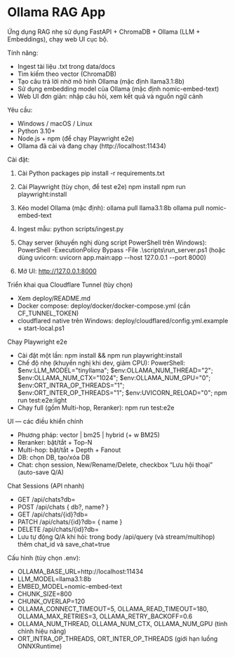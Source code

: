 # Ollama RAG App

Ứng dụng RAG nhẹ sử dụng FastAPI + ChromaDB + Ollama (LLM + Embeddings), chạy web UI cục bộ.

Tính năng:
- Ingest tài liệu .txt trong data/docs
- Tìm kiếm theo vector (ChromaDB)
- Tạo câu trả lời nhờ mô hình Ollama (mặc định llama3.1:8b)
- Sử dụng embedding model của Ollama (mặc định nomic-embed-text)
- Web UI đơn giản: nhập câu hỏi, xem kết quả và nguồn ngữ cảnh

Yêu cầu:
- Windows / macOS / Linux
- Python 3.10+
- Node.js + npm (để chạy Playwright e2e)
- Ollama đã cài và đang chạy (http://localhost:11434)

Cài đặt:
1) Cài Python packages
   pip install -r requirements.txt

2) Cài Playwright (tùy chọn, để test e2e)
   npm install
   npm run playwright:install

3) Kéo model Ollama (mặc định):
   ollama pull llama3.1:8b
   ollama pull nomic-embed-text

4) Ingest mẫu:
   python scripts/ingest.py

5) Chạy server (khuyến nghị dùng script PowerShell trên Windows):
   PowerShell -ExecutionPolicy Bypass -File .\scripts\run_server.ps1
   (hoặc dùng uvicorn: uvicorn app.main:app --host 127.0.0.1 --port 8000)

6) Mở UI:
   http://127.0.0.1:8000

Triển khai qua Cloudflare Tunnel (tùy chọn)
- Xem deploy/README.md
- Docker compose: deploy/docker/docker-compose.yml (cần CF_TUNNEL_TOKEN)
- cloudflared native trên Windows: deploy/cloudflared/config.yml.example + start-local.ps1

Chạy Playwright e2e
- Cài đặt một lần: npm install && npm run playwright:install
- Chế độ nhẹ (khuyến nghị khi dev, giảm CPU):
  PowerShell:
    $env:LLM_MODEL="tinyllama"; $env:OLLAMA_NUM_THREAD="2"; $env:OLLAMA_NUM_CTX="1024"; $env:OLLAMA_NUM_GPU="0"; $env:ORT_INTRA_OP_THREADS="1"; $env:ORT_INTER_OP_THREADS="1"; $env:UVICORN_RELOAD="0";
    npm run test:e2e:light
- Chạy full (gồm Multi-hop, Reranker):
    npm run test:e2e

UI — các điều khiển chính
- Phương pháp: vector | bm25 | hybrid (+ w BM25)
- Reranker: bật/tắt + Top-N
- Multi-hop: bật/tắt + Depth + Fanout
- DB: chọn DB, tạo/xóa DB
- Chat: chọn session, New/Rename/Delete, checkbox “Lưu hội thoại” (auto-save Q/A)

Chat Sessions (API nhanh)
- GET /api/chats?db=<DB>
- POST /api/chats { db?, name? }
- GET /api/chats/{id}?db=<DB>
- PATCH /api/chats/{id}?db=<DB> { name }
- DELETE /api/chats/{id}?db=<DB>
- Lưu tự động Q/A khi hỏi: trong body /api/query (và stream/multihop) thêm chat_id và save_chat=true

Cấu hình (tùy chọn .env):
- OLLAMA_BASE_URL=http://localhost:11434
- LLM_MODEL=llama3.1:8b
- EMBED_MODEL=nomic-embed-text
- CHUNK_SIZE=800
- CHUNK_OVERLAP=120
- OLLAMA_CONNECT_TIMEOUT=5, OLLAMA_READ_TIMEOUT=180, OLLAMA_MAX_RETRIES=3, OLLAMA_RETRY_BACKOFF=0.6
- OLLAMA_NUM_THREAD, OLLAMA_NUM_CTX, OLLAMA_NUM_GPU (tinh chỉnh hiệu năng)
- ORT_INTRA_OP_THREADS, ORT_INTER_OP_THREADS (giới hạn luồng ONNXRuntime)
